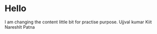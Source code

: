 # Hello
I am changing the content little bit for practise purpose.
Ujjval kumar
Kiit
NareshIt
Patna
